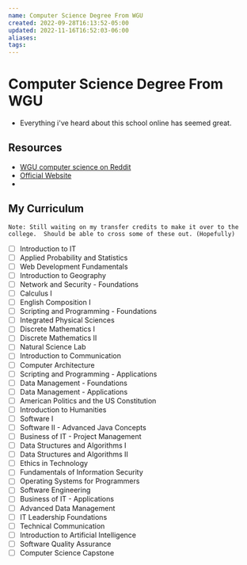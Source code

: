 ```yaml
---
name: Computer Science Degree From WGU
created: 2022-09-28T16:13:52-05:00
updated: 2022-11-16T16:52:03-06:00
aliases: 
tags: 
---
```

# Computer Science Degree From WGU
- Everything i've heard about this school online has seemed great.

## Resources
- [WGU computer science on Reddit](https://www.reddit.com/r/WGU_CompSci/comments/smhgq9/bscs_mega_post/)
- [Official Website](https://www.wgu.edu/online-degree-programs.html)
- 

## My Curriculum
    Note: Still waiting on my transfer credits to make it over to the college.  Should be able to cross some of these out. (Hopefully)
- [ ] Introduction to IT
- [ ] Applied Probability and Statistics
- [ ] Web Development Fundamentals
- [ ] Introduction to Geography
- [ ] Network and Security - Foundations
- [ ] Calculus I
- [ ] English Composition I
- [ ] Scripting and Programming - Foundations
- [ ] Integrated Physical Sciences
- [ ] Discrete Mathematics I
- [ ] Discrete Mathematics II
- [ ] Natural Science Lab
- [ ] Introduction to Communication
- [ ] Computer Architecture
- [ ] Scripting and Programming - Applications
- [ ] Data Management - Foundations
- [ ] Data Management - Applications
- [ ] American Politics and the US Constitution
- [ ] Introduction to Humanities
- [ ] Software I
- [ ] Software II - Advanced Java Concepts
- [ ] Business of IT - Project Management
- [ ] Data Structures and Algorithms I
- [ ] Data Structures and Algorithms II
- [ ] Ethics in Technology
- [ ] Fundamentals of Information Security
- [ ] Operating Systems for Programmers
- [ ] Software Engineering
- [ ] Business of IT - Applications
- [ ] Advanced Data Management
- [ ] IT Leadership Foundations
- [ ] Technical Communication
- [ ] Introduction to Artificial Intelligence
- [ ] Software Quality Assurance
- [ ] Computer Science Capstone
